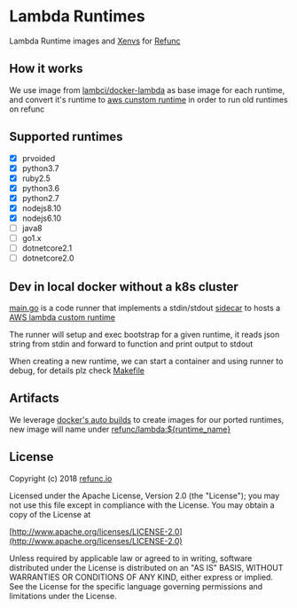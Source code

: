 # Lambda Runtimes

Lambda Runtime images and [Xenvs](https://github.com/refunc/refunc/blob/7bb8d133f2af66affa02d6d616797f869b69f48a/pkg/apis/refunc/v1beta3/xenv.go#L29) for [Refunc](https://github.com/refunc/refunc)

## How it works

We use image from [lambci/docker-lambda](https://github.com/lambci/docker-lambda) as base image for each runtime, and convert it's runtime to [aws cunstom runtime](https://docs.aws.amazon.com/lambda/latest/dg/runtimes-custom.html) in order to run old runtimes on refunc

## Supported runtimes

- [x] prvoided
- [x] python3.7
- [x] ruby2.5
- [x] python3.6
- [x] python2.7
- [x] nodejs8.10
- [x] nodejs6.10
- [ ] java8
- [ ] go1.x
- [ ] dotnetcore2.1
- [ ] dotnetcore2.0

## Dev in local docker without a k8s cluster

[main.go](./main.go) is a code runner that implements a stdin/stdout [sidecar](https://github.com/refunc/refunc/blob/59a7964b60a8914e08b4016a77ce64a8af97e937/pkg/sidecar/sidecar.go#L20) to hosts a [AWS lambda custom runtime](https://docs.aws.amazon.com/lambda/latest/dg/runtimes-custom.html)

The runner will setup and exec bootstrap for a given runtime, it reads json string from stdin and forward to function and print output to stdout

When creating a new runtime, we can start a container and using runner to debug, for details plz check [Makefile](./Makefile)

## Artifacts

We leverage [docker's auto builds](https://docs.docker.com/docker-hub/builds/) to create images for our ported runtimes, new image will name under [refunc/lambda:${runtime_name}](https://hub.docker.com/r/refunc/lambda)

## License

Copyright (c) 2018 [refunc.io](http://refunc.io)

Licensed under the Apache License, Version 2.0 (the "License");
you may not use this file except in compliance with the License.
You may obtain a copy of the License at

[http://www.apache.org/licenses/LICENSE-2.0](http://www.apache.org/licenses/LICENSE-2.0)

Unless required by applicable law or agreed to in writing, software
distributed under the License is distributed on an "AS IS" BASIS,
WITHOUT WARRANTIES OR CONDITIONS OF ANY KIND, either express or implied.
See the License for the specific language governing permissions and
limitations under the License.